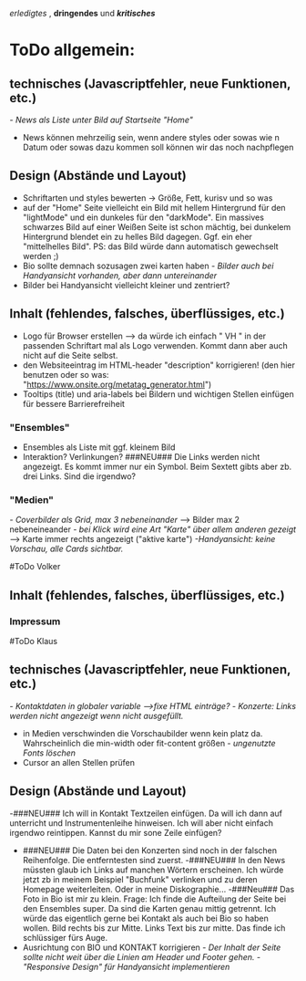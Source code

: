 _erledigtes_ , __dringendes__ und ___kritisches___


# ToDo allgemein:

## technisches (Javascriptfehler, neue Funktionen, etc.)
_- News als Liste unter Bild auf Startseite "Home"_
- News können mehrzeilig sein, wenn andere styles oder sowas wie n Datum oder sowas dazu kommen soll können wir das noch nachpflegen

## Design (Abstände und Layout)
- Schriftarten und styles bewerten -> Größe, Fett, kurisv und so was
- auf der "Home" Seite vielleicht ein Bild mit hellem Hintergrund für den "lightMode" und ein dunkeles für den "darkMode". Ein massives schwarzes Bild auf einer Weißen Seite ist schon mächtig, bei dunkelem Hintergrund blendet ein zu helles Bild dagegen. Ggf. ein eher "mittelhelles Bild". PS: das Bild würde dann automatisch gewechselt werden ;)
- Bio sollte demnach sozusagen zwei karten haben
_- Bilder auch bei Handyansicht vorhanden, aber dann untereinander_
- Bilder bei Handyansicht vielleicht kleiner und zentriert?

## Inhalt (fehlendes, falsches, überflüssiges, etc.)
- Logo für Browser erstellen --> da würde ich einfach " VH " in der passenden Schriftart mal als Logo verwenden. Kommt dann aber auch nicht auf die Seite selbst.
- den Websiteeintrag im HTML-header "description" korrigieren! (den hier benutzen oder so was: "https://www.onsite.org/metatag_generator.html")
- Tooltips (title) und aria-labels bei Bildern und wichtigen Stellen einfügen für bessere Barrierefreiheit


### "Ensembles"
- Ensembles als Liste mit ggf. kleinem Bild
- Interaktion? Verlinkungen?
###NEU### Die Links werden nicht angezeigt. Es kommt immer nur ein Symbol. Beim Sextett gibts aber zb. drei Links. Sind die irgendwo?



### "Medien"
_- Coverbilder als Grid, max 3 nebeneinander_ --> Bilder max 2 nebeneineander
_- bei Klick wird eine Art "Karte" über allem anderen gezeigt_ --> Karte immer rechts angezeigt ("aktive karte")
_-Handyansicht: keine Vorschau, alle Cards sichtbar._



#ToDo Volker
## Inhalt (fehlendes, falsches, überflüssiges, etc.)

### Impressum




#ToDo Klaus
## technisches (Javascriptfehler, neue Funktionen, etc.)
_- Kontaktdaten in globaler variable -->fixe HTML einträge?_
_- Konzerte: Links werden nicht angezeigt wenn nicht ausgefüllt._
- in Medien verschwinden die Vorschaubilder wenn kein platz da. Wahrscheinlich die min-width oder fit-content größen
_- ungenutzte Fonts löschen_
- Cursor an allen Stellen prüfen

## Design (Abstände und Layout)
-###NEU### Ich will in Kontakt Textzeilen einfügen. Da will ich dann auf unterricht und Instrumentenleihe hinweisen. Ich will aber nicht einfach irgendwo reintippen. Kannst du mir sone Zeile einfügen?
- ###NEU### Die Daten bei den Konzerten sind noch in der falschen Reihenfolge. Die entferntesten sind zuerst.
-###NEU### In den News müssten glaub ich Links auf manchen Wörtern erscheinen. Ich würde jetzt zb in meinem Beispiel "Buchfunk"  verlinken und zu deren Homepage weiterleiten. Oder in meine Diskographie...
-###Neu### Das Foto in Bio ist mir zu klein. Frage: Ich finde die Aufteilung der Seite bei den Ensembles super. Da sind die Karten genau mittig getrennt. Ich würde das eigentlich gerne bei Kontakt als auch bei Bio so haben wollen. Bild rechts bis zur Mitte. Links Text bis zur mitte. Das finde ich schlüssiger fürs Auge.
- Ausrichtung con BIO und KONTAKT korrigieren
_- Der Inhalt der Seite sollte nicht weit über die Linien am Header und Footer gehen._
_- "Responsive Design" für Handyansicht implementieren_
